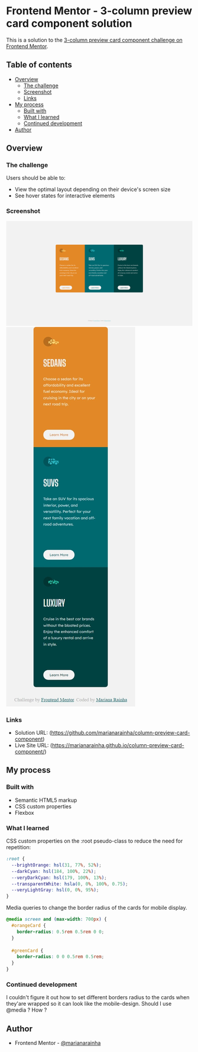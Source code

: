 # Frontend Mentor - 3-column preview card component solution

This is a solution to the [3-column preview card component challenge on Frontend Mentor](https://www.frontendmentor.io/challenges/3column-preview-card-component-pH92eAR2-).

## Table of contents

- [Overview](#overview)
  - [The challenge](#the-challenge)
  - [Screenshot](#screenshot)
  - [Links](#links)
- [My process](#my-process)
  - [Built with](#built-with)
  - [What I learned](#what-i-learned)
  - [Continued development](#continued-development)
- [Author](#author)

## Overview

### The challenge

Users should be able to:

- View the optimal layout depending on their device's screen size
- See hover states for interactive elements

### Screenshot

![](./images/desktopScreenshot.png)
![](./images/mobileScreenshot3.jpeg)

### Links

- Solution URL: (https://github.com/marianarainha/column-preview-card-component)
- Live Site URL: (https://marianarainha.github.io/column-preview-card-component/)

## My process

### Built with

- Semantic HTML5 markup
- CSS custom properties
- Flexbox

### What I learned

CSS custom properties on the :root pseudo-class to reduce the need for repetition:

```css
:root {
  --brightOrange: hsl(31, 77%, 52%);
  --darkCyan: hsl(184, 100%, 22%);
  --veryDarkCyan: hsl(179, 100%, 13%);
  --transparentWhite: hsla(0, 0%, 100%, 0.75);
  --veryLightGray: hsl(0, 0%, 95%);
}
```

Media queries to change the border radius of the cards for mobile display.

```css
@media screen and (max-width: 700px) {
  #orangeCard {
    border-radius: 0.5rem 0.5rem 0 0;
  }

  #greenCard {
    border-radius: 0 0 0.5rem 0.5rem;
  }
}
```

### Continued development

I couldn't figure it out how to set different borders radius to the cards when they'are wrapped so it can look like the mobile-design.
Should I use @media ? How ?

## Author

- Frontend Mentor - [@marianarainha](https://www.frontendmentor.io/profile/yourusername)
